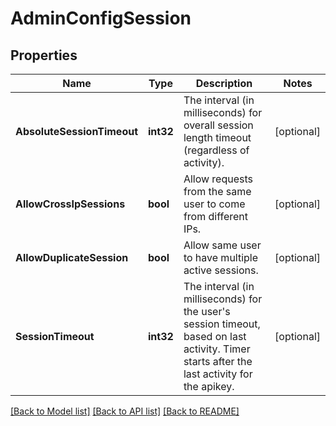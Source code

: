 # AdminConfigSession

## Properties

Name | Type | Description | Notes
------------ | ------------- | ------------- | -------------
**AbsoluteSessionTimeout** | **int32** | The interval (in milliseconds) for overall session length timeout (regardless of activity). | [optional] 
**AllowCrossIpSessions** | **bool** | Allow requests from the same user to come from different IPs. | [optional] 
**AllowDuplicateSession** | **bool** | Allow same user to have multiple active sessions. | [optional] 
**SessionTimeout** | **int32** | The interval (in milliseconds) for the user&#39;s session timeout, based on last activity. Timer starts after the last activity for the apikey. | [optional] 

[[Back to Model list]](../README.md#documentation-for-models) [[Back to API list]](../README.md#documentation-for-api-endpoints) [[Back to README]](../README.md)


